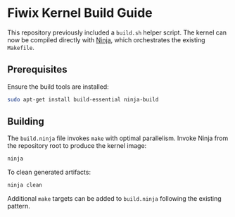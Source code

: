 # Fiwix Kernel Build Guide

This repository previously included a `build.sh` helper script. The
kernel can now be compiled directly with [Ninja](https://ninja-build.org),
which orchestrates the existing `Makefile`.

## Prerequisites

Ensure the build tools are installed:

```bash
sudo apt-get install build-essential ninja-build
```

## Building

The `build.ninja` file invokes `make` with optimal parallelism. Invoke
Ninja from the repository root to produce the kernel image:

```bash
ninja
```

To clean generated artifacts:

```bash
ninja clean
```

Additional `make` targets can be added to `build.ninja` following the
existing pattern.
